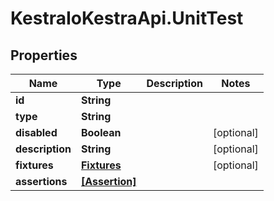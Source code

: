# KestraIoKestraApi.UnitTest

## Properties

Name | Type | Description | Notes
------------ | ------------- | ------------- | -------------
**id** | **String** |  | 
**type** | **String** |  | 
**disabled** | **Boolean** |  | [optional] 
**description** | **String** |  | [optional] 
**fixtures** | [**Fixtures**](Fixtures.md) |  | [optional] 
**assertions** | [**[Assertion]**](Assertion.md) |  | 


